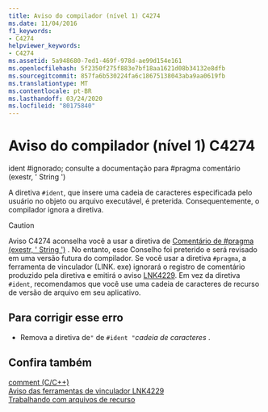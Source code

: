 ```yaml
---
title: Aviso do compilador (nível 1) C4274
ms.date: 11/04/2016
f1_keywords:
- C4274
helpviewer_keywords:
- C4274
ms.assetid: 5a948680-7ed1-469f-978d-ae99d154e161
ms.openlocfilehash: 5f2350f275f883e7bf18aa1621d08b34132e8dfb
ms.sourcegitcommit: 857fa6b530224fa6c18675138043aba9aa0619fb
ms.translationtype: MT
ms.contentlocale: pt-BR
ms.lasthandoff: 03/24/2020
ms.locfileid: "80175840"
---
```

# <a name="compiler-warning-level-1-c4274"></a>Aviso do compilador (nível 1) C4274

ident \#ignorado; consulte a documentação para #pragma comentário (exestr, ' String ')

A diretiva `#ident`, que insere uma cadeia de caracteres especificada pelo usuário no objeto ou arquivo executável, é preterida. Consequentemente, o compilador ignora a diretiva.

> [!CAUTION]
>  Aviso C4274 aconselha você a usar a diretiva de [Comentário de #pragma (exestr, ' String ')](../../preprocessor/comment-c-cpp.md) . No entanto, esse Conselho foi preterido e será revisado em uma versão futura do compilador. Se você usar a diretiva `#pragma`, a ferramenta de vinculador (LINK. exe) ignorará o registro de comentário produzido pela diretiva e emitirá o aviso [LNK4229](../../error-messages/tool-errors/linker-tools-warning-lnk4229.md). Em vez da diretiva `#ident`, recomendamos que você use uma cadeia de caracteres de recurso de versão de arquivo em seu aplicativo.

## <a name="to-correct-this-error"></a>Para corrigir esse erro

- Remova a diretiva de`"` de `#ident "`*cadeia de caracteres* .

## <a name="see-also"></a>Confira também

[comment (C/C++)](../../preprocessor/comment-c-cpp.md)<br/>
[Aviso das ferramentas de vinculador LNK4229](../../error-messages/tool-errors/linker-tools-warning-lnk4229.md)<br/>
[Trabalhando com arquivos de recurso](../../windows/working-with-resource-files.md)
